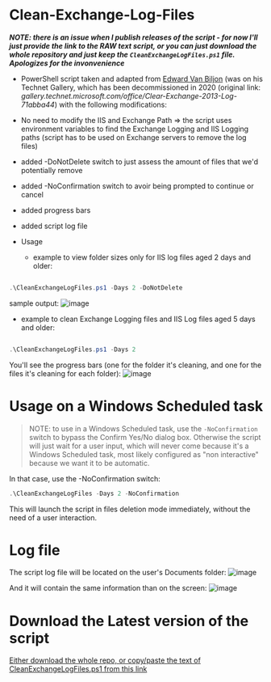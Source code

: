 # Clean-Exchange-Log-Files

***NOTE: there is an issue when I publish releases of the script - for now I'll just provide the link to the RAW text script, or you can just download the whole repository and just keep the `CleanExchangeLogFiles.ps1` file. Apologizes for the invonvenience***

- PowerShell script taken and adapted from [Edward Van Biljon](https://social.technet.microsoft.com/profile/edward+van+biljon) (was on his Technet Gallery, which has been decommissioned in 2020 (original link: *gallery.technet.microsoft.com/office/Clear-Exchange-2013-Log-71abba44*) with the following modifications:

- No need to modify the IIS and Exchange Path => the script uses environment variables to find the Exchange Logging and IIS Logging paths (script has to be used on Exchange servers to remove the log files)

- added -DoNotDelete switch to just assess the amount of files that we'd potentially remove

- added -NoConfirmation switch to avoir being prompted to continue or cancel

- added progress bars

- added script log file

- Usage 

  - example to view folder sizes only for IIS log files aged 2 days and older:

```powershell

.\CleanExchangeLogFiles.ps1 -Days 2 -DoNotDelete

```

sample output:
![image](https://user-images.githubusercontent.com/33433229/112657665-06928100-8e29-11eb-975f-d08fa14c3775.png)



  - example to clean Exchange Logging files and IIS Log files aged 5 days and older:

```powershell

.\CleanExchangeLogFiles.ps1 -Days 2

```

You'll see the progress bars (one for the folder it's cleaning, and one for the files it's cleaning for each folder):
![image](https://user-images.githubusercontent.com/33433229/112651455-c8925e80-8e22-11eb-9b5b-4dfcc98b0e46.png)

# Usage on a Windows Scheduled task

> NOTE: to use in a Windows Scheduled task, use the `-NoConfirmation` switch to bypass the Confirm Yes/No dialog box. Otherwise the script will just wait for a user input, which will never come because it's a Windows Scheduled task, most likely configured as "non interactive" because we want it to be automatic.
 
In that case, use the -NoConfirmation switch:

```powershell
.\CleanExchangeLogFiles -Days 2 -NoConfirmation
```

This will launch the script in files deletion mode immediately, without the need of a user interaction.


# Log file

The script log file will be located on the user's Documents folder:
![image](https://user-images.githubusercontent.com/33433229/112653994-51aa9500-8e25-11eb-95f3-b643e5f03d3b.png)

And it will contain the same information than on the screen:
![image](https://user-images.githubusercontent.com/33433229/112653900-3f305b80-8e25-11eb-9c7c-946196afb044.png)


# Download the Latest version of the script

[Either download the whole repo, or copy/paste the text of CleanExchangeLogFiles.ps1 from this link](https://raw.githubusercontent.com/SammyKrosoft/Clean-Exchange-Log-Files/master/CleanExchangeLogFiles.ps1)
